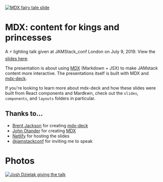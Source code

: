 [![MDX fairy tale slide](images/mdx-fairy-tale-title-slide.png)](https://mdx-fairy-tale.developermode.com/)

# MDX: content for kings and princesses

A ⚡ lighting talk given at JAMStack_conf London on July 9, 2019. View the [slides here](https://mdx-fairy-tale.developermode.com/).

The presentation is about using [MDX](https://mdxjs.com/) (Markdown + JSX) to make JAMstack content more interactive. The presentations itself is built with MDX and [mdx-deck](https://github.com/jxnblk/mdx-deck).

If you're looking to learn more about mdx-deck and how these slides were built from React components and Mardkwn, check out the `slides`, `components`, and `layouts` folders in particular.

## Thanks to...

- [Brent Jackson](https://github.com/jxnblk) for creating [mdx-deck](https://github.com/jxnblk/mdx-deck)
- [John Otander](https://github.com/johno) for creating [MDX](https://github.com/mdx-js/mdx)
- [Netlify](https://netlify.com/) for hosting the slides
- [@jamstackconf](https://jamstackconf.com/) for inviting me to speak

# Photos

[![Josh Dzielak giving the talk](https://res.cloudinary.com/dzello/image/upload/q_auto/v1563663228/blog/josh-dzielak-jamstack-conf-london.png)](https://mdx-fairy-tale.developermode.com/)
